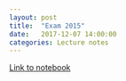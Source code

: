 ```yaml
---
layout: post
title:  "Exam 2015"
date:   2017-12-07 14:00:00
categories: Lecture notes
---
```


[Link to notebook](https://notebooks.azure.com/nbarral/libraries/intro-programming-exam-2015)

